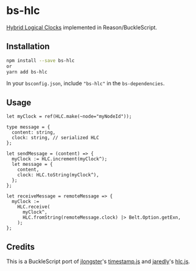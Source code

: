 # bs-hlc

[Hybrid Logical Clocks](https://muratbuffalo.blogspot.com/2014/07/hybrid-logical-clocks.html) implemented in Reason/BuckleScript.

## Installation

```sh
npm install --save bs-hlc
or
yarn add bs-hlc
```

In your `bsconfig.json`, include `"bs-hlc"` in the `bs-dependencies`.

## Usage

```reason
let myClock = ref(HLC.make(~node="myNodeId"));

type message = {
  content: string,
  clock: string, // serialized HLC
};

let sendMessage = (content) => {
  myClock := HLC.increment(myClock^);
  let message = {
    content,
    clock: HLC.toString(myClock^),
  };
};

let receiveMessage = remoteMessage => {
  myClock :=
    HLC.receive(
      myClock^,
      HLC.fromString(remoteMessage.clock) |> Belt.Option.getExn,
    );
};
```

## Credits

This is a BuckleScript port of [jlongster](https://github.com/jlongster)'s [timestamp.js](https://github.com/jlongster/crdt-example-app/blob/3acd31069db65607bacd88a71c89fb43e53b6ec8/shared/timestamp.js) and [jaredly](https://github.com/jaredly)'s [hlc.js](https://github.com/jaredly/hybrid-logical-clocks-example/blob/58af43df953b2a5eda806d4bfde354ad9406c188/src/hlc.js).

